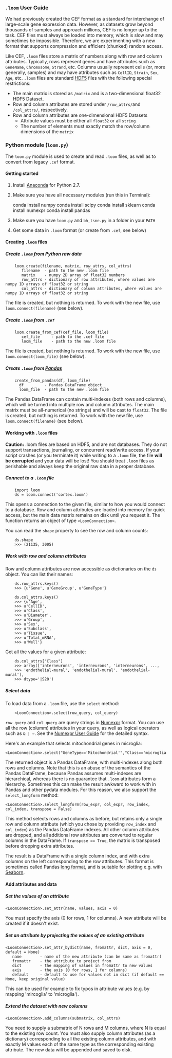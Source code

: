 ### `.loom` User Guide

We had previously created the CEF format as a standard for interchange of large-scale gene expression data.
However, as datasets grow beyond thousands of samples and approach millions, CEF is no longer up to the task. 
CEF files must always be loaded into memory, which is slow and may sometimes be impossible. Therefore, we 
are experimenting with a new format that supports compression and efficient (chunked) random access.

Like CEF, `.loom` files store a matrix of numbers along with row and column attributes. Typically, rows
represent genes and have attributes such as `GeneName`, `Chromosome`, `Strand`, etc. Columns usually represent
cells (or, more generally, samples) and may have attributes such as `CellID`, `Strain`, `Sex`, `Age`, etc. 
`.loom` files are standard [HDF5](https://www.hdfgroup.org) files with the following special restrictions:

* The main matrix is stored as `/matrix` and is a two-dimensional float32 HDF5 Dataset.
* Row and column attributes are stored under `/row_attrs/`and `/col_attrs/`, respectively.
* Row and column attributes are one-dimensional HDF5 Datasets
  * Attribute values must be either all `float32` or all `string`
  * The number of elements must exactly match the row/column dimensions of the `matrix`

### Python module (`loom.py`)

The `loom.py` module is used to create and read `.loom` files, as well as to convert from legacy `.cef` format.

#### Getting started

  1. Install [Anaconda](https://www.continuum.io/downloads) for Python 2.7. 
  2. Make sure you have all necessary modules (run this in Terminal):

        conda install numpy
        conda install scipy
        conda install sklearn
        conda install numexpr
        conda install pandas
  
  3. Make sure you have `loom.py` and `bh_tsne.py` in a folder in your `PATH`
  4. Get some data in `.loom` format (or create from `.cef`, see below)

#### Creating `.loom` files

##### Create `.loom` from Python raw data

        loom.create(filename, matrix, row_attrs, col_attrs)
           filename  - path to the new .loom file
           matrix    - numpy 2D array of float32 numbers
           row_attrs - dictionary of row attributes, where values are numpy 1D arrays of float32 or string
           col_attrs - dictionary of column attributes, where values are numpy 1D arrays of float32 or string

The file is created, but nothing is returned. To work with the new file, use `loom.connect(filename)` (see below).

##### Create `.loom` from `.cef`

        loom.create_from_cef(cef_file, loom_file)
           cef_file     - path to the .cef file
           loom_file    - path to the new .loom file

The file is created, but nothing is returned. To work with the new file, use `loom.connect(loom_file)` (see below).

##### Create `.loom` from [Pandas](http://pandas.pydata.org)

        create_from_pandas(df, loom_file)
          df         - Pandas DataFrame object
          loom_file  - path to the new .loom file

The Pandas DataFrame can contain multi-indexes (both rows and columns), which will be turned into multiple
row and column attributes. The main matrix must be all-numerical (no strings) and will be cast to `float32`.
The file is created, but nothing is returned. To work with the new file, use `loom.connect(filename)` (see below).

#### Working with `.loom` files

**Caution:** .loom files are based on HDF5, and are not databases. They do not support transactions, journaling, or
concurrent read/write access. If your script crashes (or you terminate it) while writing to a `.loom` file,
the file **will be corrupted** and your data will be lost! You should treat `.loom` files as perishable
and always keep the original raw data in a proper database.

##### Connect to a `.loom` file

        import loom
        ds = loom.connect('cortex.loom')

This opens a connection to the given file, similar to how you would connect to a database. Row and column attributes
are loaded into memory for quick access, but the main data matrix remains on disk until you request it. The function
returns an object of type `<LoomConnection>`.

You can read the `shape` property to see the row and column counts:

        ds.shape
        >>> (21135, 3005)

##### Work with row and column attributes

Row and column attributes are now accessible as dictionaries on the `ds` object. You can list their names:

        ds.row_attrs.keys()
        >>> {u'Gene', u'GeneGroup', u'GeneType'}
        
        ds.col_attrs.keys()
        >>> {u'Age',
        >>> u'CellID',
        >>> u'Class',
        >>> u'Diameter',
        >>> u'Group',
        >>> u'Sex',
        >>> u'Subclass',
        >>> u'Tissue',
        >>> u'Total_mRNA',
        >>> u'Well'}

Get all the values for a given attribute:

        ds.col_attrs["Class"]
        >>> array(['interneurons', 'interneurons', 'interneurons', ...,
        >>> 'endothelial-mural', 'endothelial-mural', 'endothelial-mural'], 
        >>> dtype='|S20')

##### Select data

To load data from a `.loom` file, use the `select` method:

        <LoomConnection>.select(row_query, col_query)

`row_query` and `col_query` are query strings in [Numexpr](https://github.com/pydata/numexpr/wiki/Numexpr-Users-Guide) format.
You can use all the row (columm) attributes in your query, as well as logical operators such as `& | ~`. See the [Numexpr User Guide](https://github.com/pydata/numexpr/wiki/Numexpr-Users-Guide#supported-operators) for the detailed syntax.

Here's an example that selects mitochondrial genes in microglia:

    <LoomConnection>.select("GeneType=='Mitochondrial'","Class=='microglia'")

The returned object is a Pandas DataFrame, with multi-indexes along both rows and columns. Note that this is an abuse of the 
semantics of the Pandas DataFrame, because Pandas assumes multi-indexes are hierarchical, whereas there is no guarantee that
`.loom` attributes form a hierarchy. Sometimes this can make the result awkward to work with in Pandas and other pydata 
modules. For this reason, we also support the `select_longform` method: 

    <LoomConnection>.select_longform(row_expr, col_expr, row_index, col_index, transpose = False)

This method selects rows and columns as before, but retains only a single row and column attribute (which you chose by
providing `row_index` and `col_index`) as the Pandas DataFrame indexes. All other column attributes are dropped, and all 
additional row attributes are converted to regular columns in the DataFrame. If `transpose == True`, the matrix is 
transposed before dropping extra attributes. 

The result is a DataFrame with a single column index, and with extra columns on the left corresponding to the row 
attributes. This format is sometimes called Pandas [long format](http://pandas.pydata.org/pandas-docs/stable/generated/pandas.melt.html),
and is suitable for plotting e.g. with [Seaborn](http://stanford.edu/~mwaskom/software/seaborn/).

#### Add attributes and data

##### Set the values of an attribute

    <LoomConnection>.set_attr(name, values, axis = 0)

You must specify the axis (0 for rows, 1 for columns). A new attribute will be created if it doesn't exist.

##### Set an attribute by projecting the values of an existing attribute

    <LoomConnection>.set_attr_bydict(name, fromattr, dict, axis = 0, default = None)
       name        - name of the new attribute (can be same as fromattr)
       fromattr    - the attribute to project from
       dict        - the mapping of values in fromattr to new values
       axis        - the axis (0 for rows, 1 for columns)
       default     - default to use for values not in dict (if default == None, keep original value)

This can be used for example to fix typos in attribute values (e.g. by mapping 'mircoglia' to 'microglia').

##### Extend the dataset with new columns

    <LoomConnection>.add_columns(submatrix, col_attrs)

You need to supply a submatrix of N rows and M columns, where N is equal to the existing row count. You must also supply 
column attributes (as a dictionary) corresponding to all the existing column attributes, and with exactly M values each
of the same type as the corresponding existing attribute. The new data will be appended and saved to disk.


